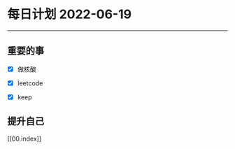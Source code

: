 #  每日计划 2022-06-19
---
## 重要的事
- [x]  做核酸
- [x]  leetcode
- [x]  keep



## 提升自己

  



[[00.index]]








